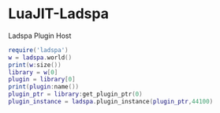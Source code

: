# LuaJIT-Ladspa
Ladspa Plugin Host 

```lua
require('ladspa')
w = ladspa.world()
print(w:size())
library = w[0]
plugin = library[0]
print(plugin:name())
plugin_ptr = library:get_plugin_ptr(0)
plugin_instance = ladspa.plugin_instance(plugin_ptr,44100)
```
